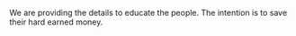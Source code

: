 We are providing the details to educate the people.
The intention is to save their hard earned money.
